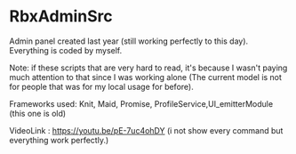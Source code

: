 # RbxAdminSrc

Admin panel created last year (still working perfectly to this day).
Everything is coded by myself.

Note: if these scripts that are very hard to read, it's because I wasn't paying much attention to that since I was working alone (The current model is not for people that was for my local usage for before). 

Frameworks used: Knit, Maid, Promise, ProfileService,UI_emitterModule (this one is old)


VideoLink : https://youtu.be/pE-7uc4ohDY (i not show every command but everything work perfectly.)
